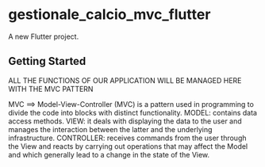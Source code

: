 # gestionale_calcio_mvc_flutter

A new Flutter project.

## Getting Started

ALL THE FUNCTIONS OF OUR APPLICATION WILL BE MANAGED HERE WITH THE MVC PATTERN

MVC ==> Model-View-Controller (MVC) is a pattern used in programming to divide the code into blocks
with distinct functionality.
MODEL: contains data access methods.
VIEW: it deals with displaying the data to the user and manages the interaction between the latter
and the underlying infrastructure.
CONTROLLER: receives commands from the user through the View and reacts by carrying out operations
that may affect the Model and which generally lead to a change in the state of the View.